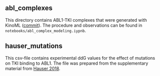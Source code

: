## abl_complexes

This directory contains ABL1-TKI complexes that were generated with KinoML ([commit](https://github.com/openkinome/kinoml/commit/f0b3b36d49a6dba6a2544bf42ba40590b49837f4)). The procedure and observations can be found in `notebooks/abl_complex_modeling.iypnb`.

## hauser_mutations

This csv-file contains experimental ddG values for the effect of mutations on TKI binding to ABL1. The file was prepared from the supplementary material from [Hauser 2018](https://doi.org/10.1038/s42003-018-0075-x).